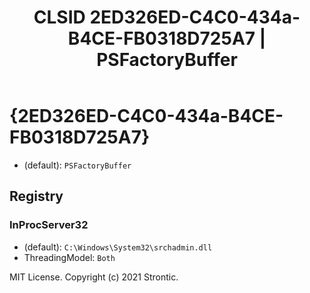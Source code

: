 ﻿---
title: "CLSID 2ED326ED-C4C0-434a-B4CE-FB0318D725A7 | PSFactoryBuffer"
excerpt: What is COM-Object CLSID 2ED326ED-C4C0-434a-B4CE-FB0318D725A7?
---

# {2ED326ED-C4C0-434a-B4CE-FB0318D725A7}

* (default): `PSFactoryBuffer`

## Registry


### InProcServer32

* (default): `C:\Windows\System32\srchadmin.dll`
* ThreadingModel: `Both`

MIT License. Copyright (c) 2021 Strontic.


